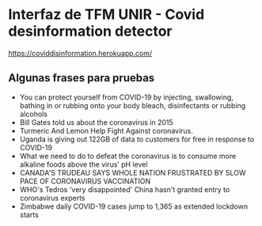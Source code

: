 # Interfaz de TFM UNIR - Covid desinformation detector

https://coviddisinformation.herokuapp.com/


## Algunas frases para pruebas
- You can protect yourself from COVID-19 by injecting, swallowing, bathing in or rubbing onto your body bleach, disinfectants or rubbing alcohols
- Bill Gates told us about the coronavirus in 2015
- Turmeric And Lemon Help Fight Against coronavirus.
- Uganda is giving out 122GB of data to customers for free in response to COVID-19
- What we need to do to defeat the coronavirus is to consume more alkaline foods above the virus’ pH level
- CANADA'S TRUDEAU SAYS WHOLE NATION FRUSTRATED BY SLOW PACE OF CORONAVIRUS VACCINATION
- WHO's Tedros 'very disappointed' China hasn't granted entry to coronavirus experts
- Zimbabwe daily COVID-19 cases jump to 1,365 as extended lockdown starts
